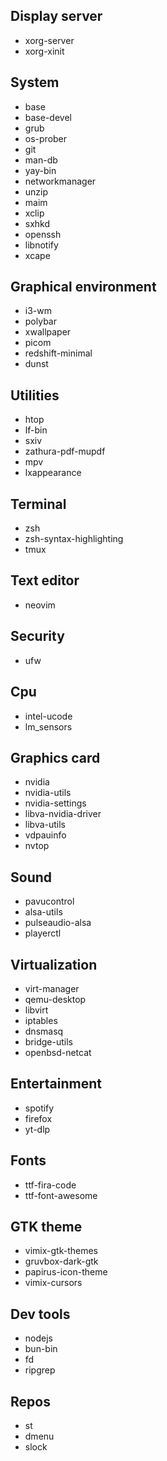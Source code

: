 ## Display server

- xorg-server
- xorg-xinit

## System

- base
- base-devel
- grub
- os-prober
- git
- man-db
- yay-bin
- networkmanager
- unzip
- maim
- xclip
- sxhkd
- openssh
- libnotify
- xcape

## Graphical environment

- i3-wm
- polybar
- xwallpaper
- picom
- redshift-minimal
- dunst

## Utilities

- htop
- lf-bin
- sxiv
- zathura-pdf-mupdf
- mpv
- lxappearance

## Terminal

- zsh
- zsh-syntax-highlighting
- tmux

## Text editor

- neovim

## Security

- ufw

## Cpu

- intel-ucode
- lm_sensors

## Graphics card

- nvidia
- nvidia-utils
- nvidia-settings
- libva-nvidia-driver
- libva-utils
- vdpauinfo
- nvtop

## Sound

- pavucontrol
- alsa-utils
- pulseaudio-alsa
- playerctl

## Virtualization

- virt-manager
- qemu-desktop
- libvirt
- iptables
- dnsmasq
- bridge-utils
- openbsd-netcat

## Entertainment

- spotify
- firefox
- yt-dlp

## Fonts

- ttf-fira-code
- ttf-font-awesome

## GTK theme

- vimix-gtk-themes
- gruvbox-dark-gtk
- papirus-icon-theme
- vimix-cursors

## Dev tools

- nodejs
- bun-bin
- fd
- ripgrep

## Repos

- st
- dmenu
- slock
